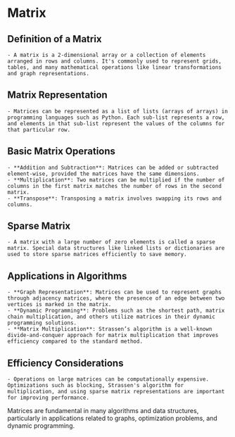 # Matrix

## **Definition of a Matrix**

    - A matrix is a 2-dimensional array or a collection of elements arranged in rows and columns. It's commonly used to represent grids, tables, and many mathematical operations like linear transformations and graph representations.

## **Matrix Representation**

    - Matrices can be represented as a list of lists (arrays of arrays) in programming languages such as Python. Each sub-list represents a row, and elements in that sub-list represent the values of the columns for that particular row.

## **Basic Matrix Operations**

    - **Addition and Subtraction**: Matrices can be added or subtracted element-wise, provided the matrices have the same dimensions.
    - **Multiplication**: Two matrices can be multiplied if the number of columns in the first matrix matches the number of rows in the second matrix.
    - **Transpose**: Transposing a matrix involves swapping its rows and columns.

## **Sparse Matrix**

    - A matrix with a large number of zero elements is called a sparse matrix. Special data structures like linked lists or dictionaries are used to store sparse matrices efficiently to save memory.

## **Applications in Algorithms**

    - **Graph Representation**: Matrices can be used to represent graphs through adjacency matrices, where the presence of an edge between two vertices is marked in the matrix.
    - **Dynamic Programming**: Problems such as the shortest path, matrix chain multiplication, and others utilize matrices in their dynamic programming solutions.
    - **Matrix Multiplication**: Strassen’s algorithm is a well-known divide-and-conquer approach for matrix multiplication that improves efficiency compared to the standard method.

## **Efficiency Considerations**

    - Operations on large matrices can be computationally expensive. Optimizations such as blocking, Strassen's algorithm for multiplication, and using sparse matrix representations are important for improving performance.

Matrices are fundamental in many algorithms and data structures, particularly in applications related to graphs, optimization problems, and dynamic programming.